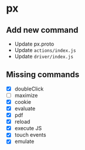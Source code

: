 # px

## Add new command

- Update px.proto
- Update `actions/index.js`
- Update `driver/index.js`

## Missing commands

- [x] doubleClick
- [ ] maximize
- [x] cookie
- [x] evaluate
- [x] pdf
- [x] reload
- [x] execute JS
- [x] touch events
- [x] emulate
